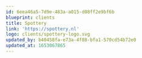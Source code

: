 ```yaml
---
id: 6eea46a5-7d9e-483a-a015-d08ff2e9bf6b
blueprint: clients
title: Spottery
link: 'https://spottery.nl'
logo: clients/spottery-logo.svg
updated_by: b40458fa-e73a-4f88-bfa1-570cd54b72e0
updated_at: 1653067865
---
```

